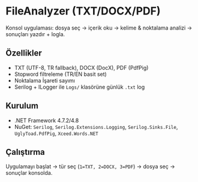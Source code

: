 # FileAnalyzer (TXT/DOCX/PDF)

Konsol uygulaması: dosya seç -> içerik oku -> kelime & noktalama analizi -> sonuçları yazdır + logla.

## Özellikler
- TXT (UTF-8, TR fallback), DOCX (DocX), PDF (PdfPig)
- Stopword filtreleme (TR/EN basit set)
- Noktalama İşareti sayımı
- Serilog + ILogger ile `Logs/` klasörüne günlük `.txt` log

## Kurulum
- .NET Framework 4.7.2/4.8
- NuGet: `Serilog`, `Serilog.Extensions.Logging`, `Serilog.Sinks.File`, `UglyToad.PdfPig`, `Xceed.Words.NET`

## Çalıştırma
Uygulamayı başlat → tür seç (`1=TXT, 2=DOCX, 3=PDF`) → dosya seç → sonuçlar konsolda.

